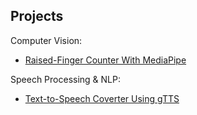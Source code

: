## Projects

Computer Vision:
- [Raised-Finger Counter With MediaPipe](https://github.com/m3mentomor1/Raised-Finger-Counter-With-MediaPipe)

Speech Processing & NLP:
- [Text-to-Speech Coverter Using gTTS](https://github.com/m3mentomor1/Text-to-Speech_Coverter_Using_gTTS)

